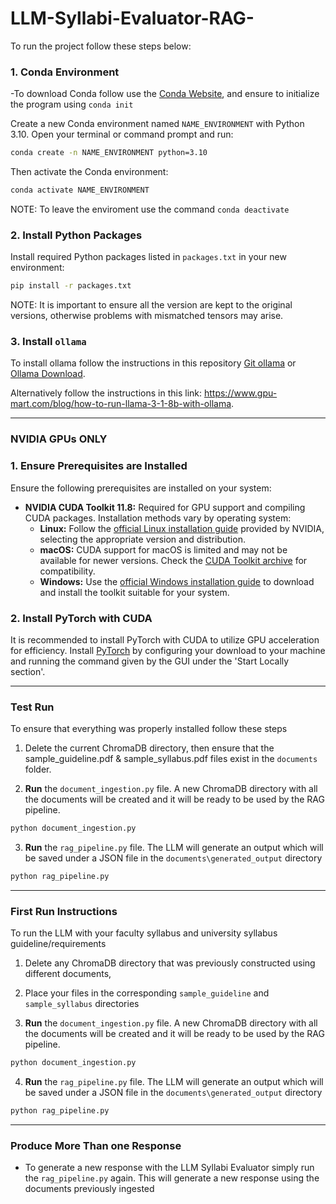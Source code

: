 # LLM-Syllabi-Evaluator-RAG-

To run the project follow these steps below:

### 1. Conda Environment

-To download Conda follow use the [Conda Website](https://conda.io/projects/conda/en/latest/user-guide/install/index.html), and ensure to initialize the program using `conda init`

Create a new Conda environment named `NAME_ENVIRONMENT` with Python 3.10. Open your terminal or command prompt and run:

```bash
conda create -n NAME_ENVIRONMENT python=3.10
```

Then activate the Conda environment:

```bash
conda activate NAME_ENVIRONMENT
```

NOTE: To leave the enviroment use the command `conda deactivate`

### 2. Install Python Packages

Install required Python packages listed in `packages.txt` in your new environment:

```bash
pip install -r packages.txt
```

NOTE: It is important to ensure all the version are kept to the original versions, otherwise problems with mismatched tensors may arise.

### 3. Install `ollama`

To install ollama follow the instructions in this repository [Git ollama](https://github.com/ollama/ollama) or [Ollama Download](https://ollama.com/download).

Alternatively follow the instructions in this link: https://www.gpu-mart.com/blog/how-to-run-llama-3-1-8b-with-ollama.

---

### NVIDIA GPUs ONLY

### 1. Ensure Prerequisites are Installed

Ensure the following prerequisites are installed on your system:

- **NVIDIA CUDA Toolkit 11.8:** Required for GPU support and compiling CUDA packages. Installation methods vary by operating system:
  - **Linux:** Follow the [official Linux installation guide](https://developer.nvidia.com/cuda-downloads?target_os=Linux) provided by NVIDIA, selecting the appropriate version and distribution.
  - **macOS:** CUDA support for macOS is limited and may not be available for newer versions. Check the [CUDA Toolkit archive](https://developer.nvidia.com/nvidia-cuda-toolkit-developer-tools-mac-hosts) for compatibility.
  - **Windows:** Use the [official Windows installation guide](https://developer.nvidia.com/cuda-downloads?target_os=Windows) to download and install the toolkit suitable for your system.

### 2. Install PyTorch with CUDA

It is recommended to install PyTorch with CUDA to utilize GPU acceleration for efficiency. Install [PyTorch](https://pytorch.org/get-started/locally/) by configuring your download to your machine and running the command given by the GUI under the 'Start Locally section'.

---

### Test Run

To ensure that everything was properly installed follow these steps

1. Delete the current ChromaDB directory, then ensure that the sample_guideline.pdf & sample_syllabus.pdf files exist in the `documents` folder.

2. **Run** the `document_ingestion.py` file. A new ChromaDB directory with all the documents will be created and it will be ready to be used by the RAG pipeline.
 ```bash
 python document_ingestion.py
 ```

 3. **Run** the `rag_pipeline.py` file. The LLM will generate an output which will be saved under a JSON file in the `documents\generated_output` directory
 ```bash
 python rag_pipeline.py
 ```

---

### First Run Instructions

To run the LLM with your faculty syllabus and university syllabus guideline/requirements

1. Delete any ChromaDB directory that was previously constructed using different documents,

2. Place your files in the corresponding  `sample_guideline` and `sample_syllabus` directories

3. **Run** the `document_ingestion.py` file. A new ChromaDB directory with all the documents will be created and it will be ready to be used by the RAG pipeline.
 ```bash
 python document_ingestion.py
 ```

4. **Run** the `rag_pipeline.py` file. The LLM will generate an output which will be saved under a JSON file in the `documents\generated_output` directory
 ```bash
 python rag_pipeline.py
 ```

---

### Produce More Than one Response

- To generate a new response with the LLM Syllabi Evaluator simply run the `rag_pipeline.py` again. This will generate a new response using the documents previously ingested